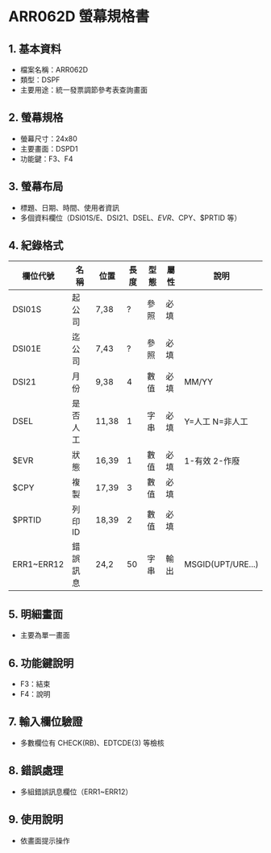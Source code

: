 # ARR062D 螢幕規格書

## 1. 基本資料
- 檔案名稱：ARR062D
- 類型：DSPF
- 主要用途：統一發票調節參考表查詢畫面

## 2. 螢幕規格
- 螢幕尺寸：24x80
- 主要畫面：DSPD1
- 功能鍵：F3、F4

## 3. 螢幕布局
- 標題、日期、時間、使用者資訊
- 多個資料欄位（DSI01S/E、DSI21、DSEL、$EVR、$CPY、$PRTID 等）

## 4. 紀錄格式
| 欄位代號 | 名稱 | 位置 | 長度 | 型態 | 屬性 | 說明 |
|----------|------|------|------|------|------|------|
| DSI01S   | 起公司|7,38 | ?    | 參照 | 必填 |      |
| DSI01E   | 迄公司|7,43 | ?    | 參照 | 必填 |      |
| DSI21    | 月份 |9,38 | 4    | 數值 | 必填 | MM/YY |
| DSEL     | 是否人工|11,38| 1  | 字串 | 必填 | Y=人工 N=非人工 |
| $EVR     | 狀態 |16,39| 1    | 數值 | 必填 | 1-有效 2-作廢 |
| $CPY     | 複製 |17,39| 3    | 數值 | 必填 |      |
| $PRTID   | 列印ID|18,39| 2    | 數值 | 必填 |      |
| ERR1~ERR12| 錯誤訊息|24,2| 50   | 字串 | 輸出 | MSGID(UPT/URE...) |

## 5. 明細畫面
- 主要為單一畫面

## 6. 功能鍵說明
- F3：結束
- F4：說明

## 7. 輸入欄位驗證
- 多數欄位有 CHECK(RB)、EDTCDE(3) 等檢核

## 8. 錯誤處理
- 多組錯誤訊息欄位（ERR1~ERR12）

## 9. 使用說明
- 依畫面提示操作 